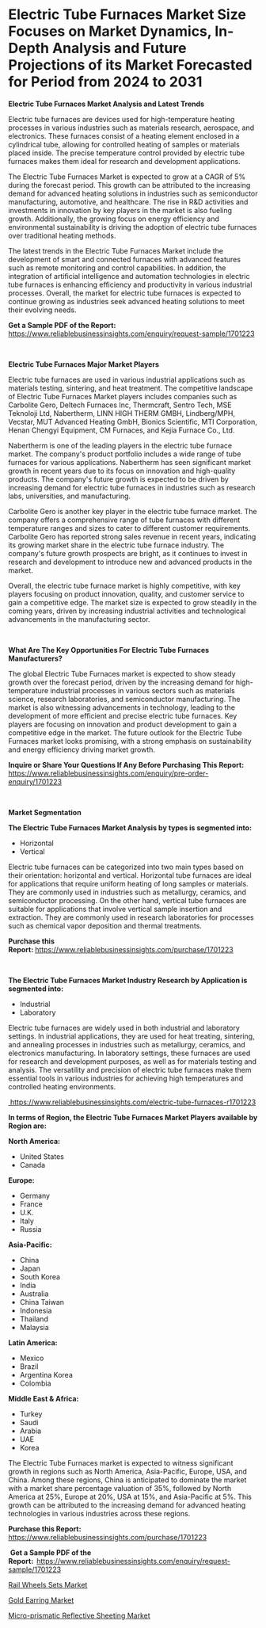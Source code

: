 <p><h1>Electric Tube Furnaces Market Size Focuses on Market Dynamics, In-Depth Analysis and Future Projections of its Market Forecasted for Period from 2024 to 2031</h1></p><p><strong>Electric Tube Furnaces Market Analysis and Latest Trends</strong></p>
<p><p>Electric tube furnaces are devices used for high-temperature heating processes in various industries such as materials research, aerospace, and electronics. These furnaces consist of a heating element enclosed in a cylindrical tube, allowing for controlled heating of samples or materials placed inside. The precise temperature control provided by electric tube furnaces makes them ideal for research and development applications.</p><p>The Electric Tube Furnaces Market is expected to grow at a CAGR of 5% during the forecast period. This growth can be attributed to the increasing demand for advanced heating solutions in industries such as semiconductor manufacturing, automotive, and healthcare. The rise in R&D activities and investments in innovation by key players in the market is also fueling growth. Additionally, the growing focus on energy efficiency and environmental sustainability is driving the adoption of electric tube furnaces over traditional heating methods.</p><p>The latest trends in the Electric Tube Furnaces Market include the development of smart and connected furnaces with advanced features such as remote monitoring and control capabilities. In addition, the integration of artificial intelligence and automation technologies in electric tube furnaces is enhancing efficiency and productivity in various industrial processes. Overall, the market for electric tube furnaces is expected to continue growing as industries seek advanced heating solutions to meet their evolving needs.</p></p>
<p><strong>Get a Sample PDF of the Report:&nbsp;</strong> <a href="https://www.reliablebusinessinsights.com/enquiry/request-sample/1701223">https://www.reliablebusinessinsights.com/enquiry/request-sample/1701223</a></p>
<p>&nbsp;</p>
<p><strong>Electric Tube Furnaces Major Market Players</strong></p>
<p><p>Electric tube furnaces are used in various industrial applications such as materials testing, sintering, and heat treatment. The competitive landscape of Electric Tube Furnaces Market players includes companies such as Carbolite Gero, Deltech Furnaces Inc, Thermcraft, Sentro Tech, MSE Teknoloji Ltd, Nabertherm, LINN HIGH THERM GMBH, Lindberg/MPH, Vecstar, MUT Advanced Heating GmbH, Bionics Scientific, MTI Corporation, Henan Chengyi Equipment, CM Furnaces, and Kejia Furnace Co., Ltd.</p><p>Nabertherm is one of the leading players in the electric tube furnace market. The company's product portfolio includes a wide range of tube furnaces for various applications. Nabertherm has seen significant market growth in recent years due to its focus on innovation and high-quality products. The company's future growth is expected to be driven by increasing demand for electric tube furnaces in industries such as research labs, universities, and manufacturing.</p><p>Carbolite Gero is another key player in the electric tube furnace market. The company offers a comprehensive range of tube furnaces with different temperature ranges and sizes to cater to different customer requirements. Carbolite Gero has reported strong sales revenue in recent years, indicating its growing market share in the electric tube furnace industry. The company's future growth prospects are bright, as it continues to invest in research and development to introduce new and advanced products in the market.</p><p>Overall, the electric tube furnace market is highly competitive, with key players focusing on product innovation, quality, and customer service to gain a competitive edge. The market size is expected to grow steadily in the coming years, driven by increasing industrial activities and technological advancements in the manufacturing sector.</p></p>
<p>&nbsp;</p>
<p><strong>What Are The Key Opportunities For Electric Tube Furnaces Manufacturers?</strong></p>
<p><p>The global Electric Tube Furnaces market is expected to show steady growth over the forecast period, driven by the increasing demand for high-temperature industrial processes in various sectors such as materials science, research laboratories, and semiconductor manufacturing. The market is also witnessing advancements in technology, leading to the development of more efficient and precise electric tube furnaces. Key players are focusing on innovation and product development to gain a competitive edge in the market. The future outlook for the Electric Tube Furnaces market looks promising, with a strong emphasis on sustainability and energy efficiency driving market growth.</p></p>
<p><strong>Inquire or Share Your Questions If Any Before Purchasing This Report:</strong> <a href="https://www.reliablebusinessinsights.com/enquiry/pre-order-enquiry/1701223">https://www.reliablebusinessinsights.com/enquiry/pre-order-enquiry/1701223</a></p>
<p>&nbsp;</p>
<p><strong>Market Segmentation</strong></p>
<p><strong>The Electric Tube Furnaces Market Analysis by types is segmented into:</strong></p>
<p><ul><li>Horizontal</li><li>Vertical</li></ul></p>
<p><p>Electric tube furnaces can be categorized into two main types based on their orientation: horizontal and vertical. Horizontal tube furnaces are ideal for applications that require uniform heating of long samples or materials. They are commonly used in industries such as metallurgy, ceramics, and semiconductor processing. On the other hand, vertical tube furnaces are suitable for applications that involve vertical sample insertion and extraction. They are commonly used in research laboratories for processes such as chemical vapor deposition and thermal treatments.</p></p>
<p><strong>Purchase this Report:&nbsp;</strong><a href="https://www.reliablebusinessinsights.com/purchase/1701223">https://www.reliablebusinessinsights.com/purchase/1701223</a></p>
<p>&nbsp;</p>
<p><strong>The Electric Tube Furnaces Market Industry Research by Application is segmented into:</strong></p>
<p><ul><li>Industrial</li><li>Laboratory</li></ul></p>
<p><p>Electric tube furnaces are widely used in both industrial and laboratory settings. In industrial applications, they are used for heat treating, sintering, and annealing processes in industries such as metallurgy, ceramics, and electronics manufacturing. In laboratory settings, these furnaces are used for research and development purposes, as well as for materials testing and analysis. The versatility and precision of electric tube furnaces make them essential tools in various industries for achieving high temperatures and controlled heating environments.</p></p>
<p><a href="https://www.reliablebusinessinsights.com/electric-tube-furnaces-r1701223">&nbsp;https://www.reliablebusinessinsights.com/electric-tube-furnaces-r1701223</a></p>
<p><strong>In terms of Region, the Electric Tube Furnaces Market Players available by Region are:</strong></p>
<p>
    <p> <strong> North America: </strong>
        <ul>
            <li>United States</li>
            <li>Canada</li>
        </ul>
        </p> 
    <p> <strong> Europe: </strong>
        <ul>
            <li>Germany</li>
            <li>France</li>
            <li>U.K.</li>
            <li>Italy</li>
            <li>Russia</li>
        </ul>
        </p> 
    <p> <strong> Asia-Pacific: </strong>
        <ul>
            <li>China</li>
            <li>Japan</li>
            <li>South Korea</li>
            <li>India</li>
            <li>Australia</li>
            <li>China Taiwan</li>
            <li>Indonesia</li>
            <li>Thailand</li>
            <li>Malaysia</li>
        </ul>
        </p> 
    <p> <strong> Latin America: </strong>
        <ul>
            <li>Mexico</li>
            <li>Brazil</li>
            <li>Argentina Korea</li>
            <li>Colombia</li>
        </ul>
        </p> 
    <p> <strong> Middle East & Africa: </strong>
        <ul>
            <li>Turkey</li>
            <li>Saudi</li>
            <li>Arabia</li>
            <li>UAE</li>
            <li>Korea</li>
        </ul>
    </p>
    </p>
<p><p>The Electric Tube Furnaces market is expected to witness significant growth in regions such as North America, Asia-Pacific, Europe, USA, and China. Among these regions, China is anticipated to dominate the market with a market share percentage valuation of 35%, followed by North America at 25%, Europe at 20%, USA at 15%, and Asia-Pacific at 5%. This growth can be attributed to the increasing demand for advanced heating technologies in various industries across these regions.</p></p>
<p><strong>Purchase this Report: </strong><a href="https://www.reliablebusinessinsights.com/purchase/1701223">https://www.reliablebusinessinsights.com/purchase/1701223</a></p>
<p>&nbsp;<strong>Get a Sample PDF of the Report:&nbsp;&nbsp;</strong><a href="https://www.reliablebusinessinsights.com/enquiry/request-sample/1701223">https://www.reliablebusinessinsights.com/enquiry/request-sample/1701223</a></p>
<p><strong></strong></p>
<p><p><a href="https://github.com/globismark/Market-Research-Report-List-4/blob/main/rail-wheels-sets-market.md">Rail Wheels Sets Market</a></p><p><a href="https://view.publitas.com/reportprime-1/global-gold-earring-market-share-and-growth-opportunities-and-market-size-growing-with-a-cagr-of-13-5-for-period-from-2024-2031/">Gold Earring Market</a></p><p><a href="https://github.com/susanjprice2023/Market-Research-Report-List-2/blob/main/micro-prismatic-reflective-sheeting-market.md">Micro-prismatic Reflective Sheeting Market</a></p></p>